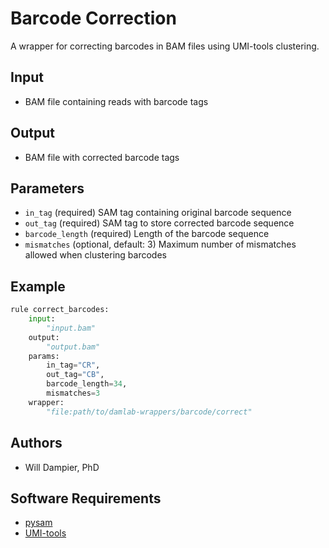 # Barcode Correction

A wrapper for correcting barcodes in BAM files using UMI-tools clustering.

## Input
* BAM file containing reads with barcode tags

## Output
* BAM file with corrected barcode tags

## Parameters
* `in_tag` (required)
    SAM tag containing original barcode sequence
* `out_tag` (required)
    SAM tag to store corrected barcode sequence
* `barcode_length` (required)
    Length of the barcode sequence
* `mismatches` (optional, default: 3)
    Maximum number of mismatches allowed when clustering barcodes

## Example
```python
rule correct_barcodes:
    input:
        "input.bam"
    output:
        "output.bam"
    params:
        in_tag="CR",
        out_tag="CB",
        barcode_length=34,
        mismatches=3
    wrapper:
        "file:path/to/damlab-wrappers/barcode/correct"
```

## Authors
* Will Dampier, PhD

## Software Requirements
* [pysam](https://pysam.readthedocs.io/)
* [UMI-tools](https://umi-tools.readthedocs.io/) 
